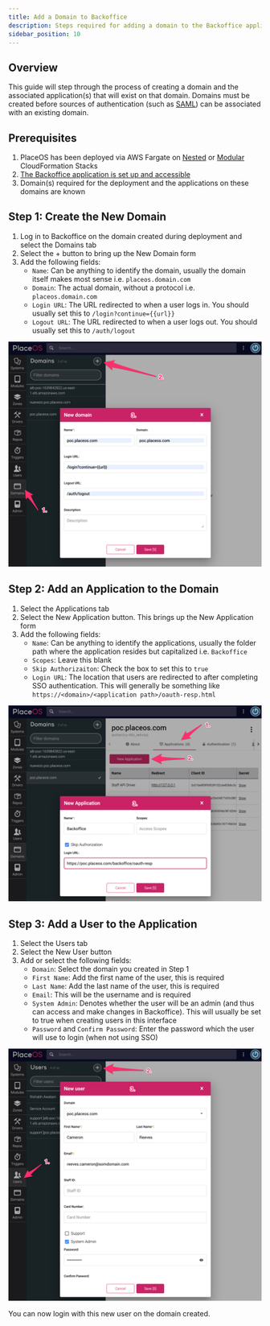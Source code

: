 ```yaml
---
title: Add a Domain to Backoffice
description: Steps required for adding a domain to the Backoffice application
sidebar_position: 10
---
```


## Overview

This guide will step through the process of creating a domain and the associated application(s) that will exist on that domain. 
Domains must be created before sources of authentication (such as [SAML](configure-saml.md)) can be associated with an existing domain.

## Prerequisites
1. PlaceOS has been deployed via AWS Fargate on [Nested](fargate-nested.md) or [Modular](fargate-nested.md) CloudFormation Stacks
2. [The Backoffice application is set up and accessible](fargate-nested.md#Accessing-backoffice)
3. Domain(s) required for the deployment and the applications on these domains are known

## Step 1: Create the New Domain

1. Log in to Backoffice on the domain created during deployment and select the Domains tab
2. Select the + button to bring up the New Domain form
3. Add the following fields:
   - `Name`: Can be anything to identify the domain, usually the domain itself makes most sense i.e. `placeos.domain.com`
   - `Domain`: The actual domain, without a protocol i.e. `placeos.domain.com`
   - `Login URL`: The URL redirected to when a user logs in. 
   You should usually set this to `/login?continue={{url}}`
   - `Logout URL`: The URL redirected to when a user logs out. 
   You should usually set this to `/auth/logout`


![Add Domain](./assets/add_domain.png)

## Step 2: Add an Application to the Domain

1. Select the Applications tab
2. Select the New Application button. 
This brings up the New Application form
3. Add the following fields:
   - `Name`: Can be anything to identify the applications, usually the folder path where the application resides but capitalized i.e. `Backoffice`
   - `Scopes`: Leave this blank
   - `Skip Authorizaiton`: Check the box to set this to `true`
   - `Login URL`: The location that users are redirected to after completing SSO authentication. 
   This will generally be something like `https://<domain>/<application path>/oauth-resp.html`

![Add Application](./assets/add_application.png)

## Step 3: Add a User to the Application

1. Select the Users tab
2. Select the New User button
3. Add or select the following fields:
   - `Domain`: Select the domain you created in Step 1
   - `First Name`: Add the first name of the user, this is required
   - `Last Name`: Add the last name of the user, this is required
   - `Email`: This will be the username and is required
   - `System Admin`: Denotes whether the user will be an admin (and thus can access and make changes in Backoffice). 
   This will usually be set to true when creating users in this interface
   - `Password` and `Confirm Password`: Enter the password which the user will use to login (when not using SSO)

![Add Domain](./assets/add_user.png)

You can now login with this new user on the domain created.